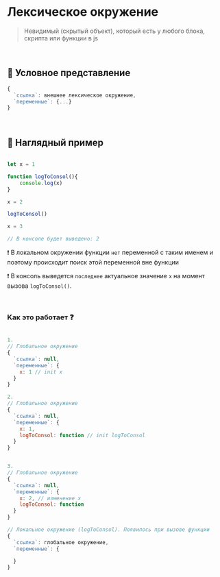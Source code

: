 # Лексическое окружение 
> Невидимый (скрытый объект), который есть у любого блока, скрипта или функции в js

<br>

## 🚩 Условное представление
```javascript
{
  `ссылка`: внешнее лексическое окружение,
  `переменные`: {...}
}
```
<br>

## 🚩 Наглядный пример

```javascript

let x = 1

function logToConsol(){
    console.log(x)
}

x = 2

logToConsol()

x = 3  

// В консоле будет выведено: 2

```
❗ В локальном окружении функции `нет` переменной с таким именем и поэтому происходит поиск этой переменной вне функции

❗ В консоль выведется `последнее` актуальное значение `x` на момент вызова `logToConsol()`.

<br>

### Kак это работает ❓

```javascript

1.
// Глобальное окружение
{
  `ссылка`: null,
  `переменные`: {
    x: 1 // init x
  }
}

2.
// Глобальное окружение
{
  `ссылка`: null,
  `переменные`: {
    x: 1,
    logToConsol: function // init logToConsol
  }
}


3.
// Глобальное окружение
{
  `ссылка`: null,
  `переменные`: {
    x: 2, // изменение x
    logToConsol: function
  }
}

// Локальное окружение (logToConsol). Появилось при вызове функции
{
  `ссылка`: глобальное окружение,
  `переменные`: {

  }
}

```

<br>
